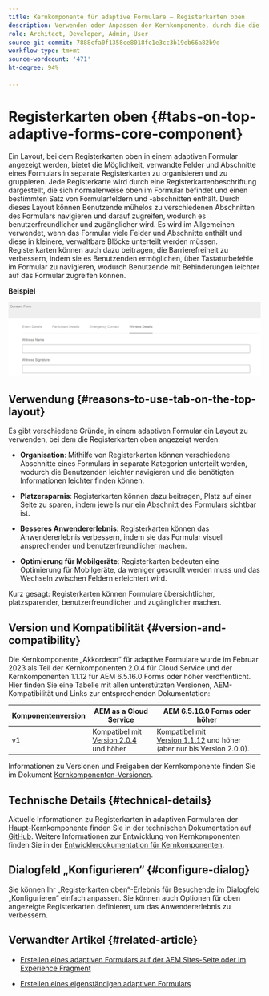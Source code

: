 ```yaml
---
title: Kernkomponente für adaptive Formulare – Registerkarten oben
description: Verwenden oder Anpassen der Kernkomponente, durch die die Registerkarten in adaptiven Formularen oben angezeigt werden.
role: Architect, Developer, Admin, User
source-git-commit: 7888cfa0f1358ce8018fc1e3cc3b19eb66a82b9d
workflow-type: tm+mt
source-wordcount: '471'
ht-degree: 94%

---
```



# Registerkarten oben {#tabs-on-top-adaptive-forms-core-component}

Ein Layout, bei dem Registerkarten oben in einem adaptiven Formular angezeigt werden, bietet die Möglichkeit, verwandte Felder und Abschnitte eines Formulars in separate Registerkarten zu organisieren und zu gruppieren. Jede Registerkarte wird durch eine Registerkartenbeschriftung dargestellt, die sich normalerweise oben im Formular befindet und einen bestimmten Satz von Formularfeldern und -abschnitten enthält. Durch dieses Layout können Benutzende mühelos zu verschiedenen Abschnitten des Formulars navigieren und darauf zugreifen, wodurch es benutzerfreundlicher und zugänglicher wird. Es wird im Allgemeinen verwendet, wenn das Formular viele Felder und Abschnitte enthält und diese in kleinere, verwaltbare Blöcke unterteilt werden müssen. Registerkarten können auch dazu beitragen, die Barrierefreiheit zu verbessern, indem sie es Benutzenden ermöglichen, über Tastaturbefehle im Formular zu navigieren, wodurch Benutzende mit Behinderungen leichter auf das Formular zugreifen können.

**Beispiel**

![](/help/adaptive-forms/assets/tabs.png)

## Verwendung {#reasons-to-use-tab-on-the-top-layout}

Es gibt verschiedene Gründe, in einem adaptiven Formular ein Layout zu verwenden, bei dem die Registerkarten oben angezeigt werden:

* **Organisation**: Mithilfe von Registerkarten können verschiedene Abschnitte eines Formulars in separate Kategorien unterteilt werden, wodurch die Benutzenden leichter navigieren und die benötigten Informationen leichter finden können.

* **Platzersparnis**: Registerkarten können dazu beitragen, Platz auf einer Seite zu sparen, indem jeweils nur ein Abschnitt des Formulars sichtbar ist.

* **Besseres Anwendererlebnis**: Registerkarten können das Anwendererlebnis verbessern, indem sie das Formular visuell ansprechender und benutzerfreundlicher machen.

* **Optimierung für Mobilgeräte**: Registerkarten bedeuten eine Optimierung für Mobilgeräte, da weniger gescrollt werden muss und das Wechseln zwischen Feldern erleichtert wird.

Kurz gesagt: Registerkarten können Formulare übersichtlicher, platzsparender, benutzerfreundlicher und zugänglicher machen.

## Version und Kompatibilität {#version-and-compatibility}

Die Kernkomponente „Akkordeon“ für adaptive Formulare wurde im Februar 2023 als Teil der Kernkomponenten 2.0.4 für Cloud Service und der Kernkomponenten 1.1.12 für AEM 6.5.16.0 Forms oder höher veröffentlicht. Hier finden Sie eine Tabelle mit allen unterstützten Versionen, AEM-Kompatibilität und Links zur entsprechenden Dokumentation:

| Komponentenversion | AEM as a Cloud Service | AEM 6.5.16.0 Forms oder höher |
|---|---|---|
| v1 | Kompatibel mit<br>[Version 2.0.4](/help/adaptive-forms/version.md) und höher | Kompatibel mit<br>[Version 1.1.12](/help/adaptive-forms/version.md) und höher (aber nur bis Version 2.0.0). |

Informationen zu Versionen und Freigaben der Kernkomponente finden Sie im Dokument [Kernkomponenten-Versionen](/help/adaptive-forms/version.md).

<!-- ## Sample Component Output {#sample-component-output}

To experience the Accordion Component as well as see examples of its configuration options as well as HTML and JSON output, visit the [Component Library](https://adobe.com/go/aem_cmp_library_accordion). -->

## Technische Details {#technical-details}

Aktuelle Informationen zu Registerkarten in adaptiven Formularen der Haupt-Kernkomponente finden Sie in der technischen Dokumentation auf [GitHub](https://github.com/adobe/aem-core-forms-components/tree/master/ui.af.apps/src/main/content/jcr_root/apps/core/fd/components/form/tabsontop/v1/tabsontop). Weitere Informationen zur Entwicklung von Kernkomponenten finden Sie in der [Entwicklerdokumentation für Kernkomponenten](/help/developing/overview.md).

## Dialogfeld „Konfigurieren“ {#configure-dialog}

Sie können Ihr „Registerkarten oben“-Erlebnis für Besuchende im Dialogfeld „Konfigurieren“ einfach anpassen. Sie können auch Optionen für oben angezeigte Registerkarten definieren, um das Anwendererlebnis zu verbessern.

## Verwandter Artikel {#related-article}

* [Erstellen eines adaptiven Formulars auf der AEM Sites-Seite oder im Experience Fragment](https://experienceleague.adobe.com/docs/experience-manager-cloud-service/content/forms/adaptive-forms-authoring/create-or-add-an-adaptive-form-to-aem-sites-page.html)

* [Erstellen eines eigenständigen adaptiven Formulars](https://experienceleague.adobe.com/docs/experience-manager-cloud-service/content/forms/adaptive-forms-authoring/authoring-adaptive-forms-core-components/create-an-adaptive-form-on-forms-cs/creating-adaptive-form-core-components.html?lang=de)
